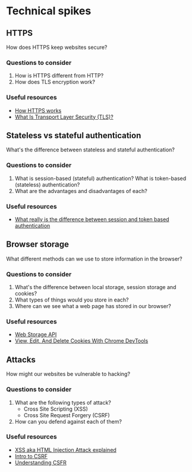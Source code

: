 # Technical spikes

## HTTPS

How does HTTPS keep websites secure?

### Questions to consider

1. How is HTTPS different from HTTP?
1. How does TLS encryption work?

### Useful resources

- [How HTTPS works](https://howhttps.works/)
- [What Is Transport Layer Security (TLS)?](https://www.cloudflare.com/learning/ssl/transport-layer-security-tls/)

## Stateless vs stateful authentication

What's the difference between stateless and stateful authentication?

### Questions to consider

1. What is session-based (stateful) authentication? What is token-based (stateless) authentication?
1. What are the advantages and disadvantages of each?

### Useful resources

- [What really is the difference between session and token based authentication](https://dev.to/thecodearcher/what-really-is-the-difference-between-session-and-token-based-authentication-2o39)

## Browser storage

What different methods can we use to store information in the browser?

### Questions to consider

1. What's the difference between local storage, session storage and cookies?
1. What types of things would you store in each?
1. Where can we see what a web page has stored in our browser?

### Useful resources

- [Web Storage API](https://developer.mozilla.org/en-US/docs/Web/API/Web_Storage_API)
- [View, Edit, And Delete Cookies With Chrome DevTools](https://developers.google.com/web/tools/chrome-devtools/storage/cookies)

## Attacks

How might our websites be vulnerable to hacking?

### Questions to consider

1. What are the following types of attack?
   - Cross Site Scripting (XSS)
   - Cross Site Request Forgery (CSRF)
1. How can you defend against each of them?

### Useful resources

- [XSS aka HTML Injection Attack explained](https://medium.com/@jamischarles/xss-aka-html-injection-attack-explained-538f46475f6c)
- [Intro to CSRF](https://medium.com/swlh/intro-to-csrf-cross-site-request-forgery-9de669df03de)
- [Understanding CSFR](https://github.com/pillarjs/understanding-csrf)
